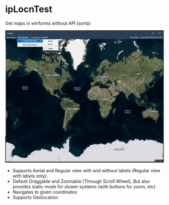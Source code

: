 # ipLocnTest
Get maps in winforms without API (sorta)

<p align="center">
  <img src="ipLocnTest/qs.png" width="800">
</p>

- Supports Aerial and Regular view with and without labels (Regular view with labels only).
- Default Draggable and Zoomable (Through Scroll Wheel), But also provides static mode for slower systems (with buttons for zoom, etc)
- Navigates to given coordinates
- Supports Geolocation
